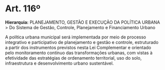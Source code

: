 # Art. 116º

**Hierarquia:** PLANEJAMENTO, GESTÃO E EXECUÇÃO DA POLÍTICA URBANA > Do Sistema de Gestão, Controle, Planejamento e Financiamento Urbano

A política urbana municipal será implementada por meio de processo integrativo e participativo de planejamento e gestão e controle, estruturado a partir dos instrumentos previstos nesta Lei Complementar e orientado pelo monitoramento contínuo das transformações urbanas, com vistas à efetividade das estratégias de ordenamento territorial, uso do solo, infraestrutura e desenvolvimento urbano sustentável.







